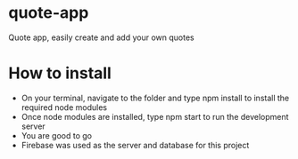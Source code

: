 # quote-app
Quote app, easily create and add your own quotes

# How to install
* On your terminal, navigate to the folder and type npm install to install the required node modules
* Once node modules are installed, type npm start to run the development server
* You are good to go
* Firebase was used as the server and database for this project
